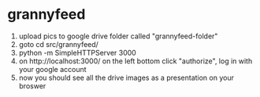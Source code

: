 grannyfeed
==========

1) upload pics to google drive folder called "grannyfeed-folder" 
2) goto cd src/grannyfeed/
3) python -m SimpleHTTPServer 3000
4) on http://localhost:3000/ on the left bottom click "authorize", log in with your google account
5) now you should see all the drive images as a presentation on your broswer




